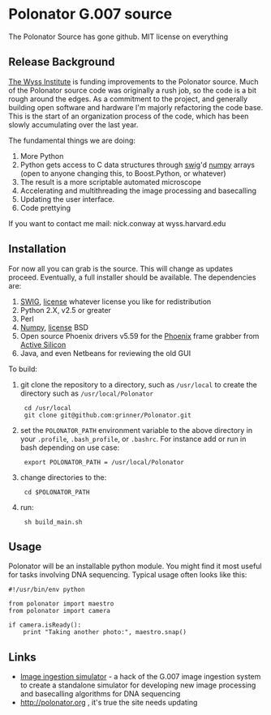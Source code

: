 
# Polonator G.007 source

The Polonator Source has gone github. 
MIT license on everything

## Release Background

[The Wyss Institute](http://wyss.harvard.edu) is funding improvements to the Polonator source.
Much of the Polonator source code was originally a rush job, so the code is a bit rough around the edges.
As a commitment to the project, and generally building open software and hardware
I'm majorly refactoring the code base.  
This is the start of an organization process of the code, which has been slowly accumulating
over the last year.  
  
The fundamental things we are doing:

1. More Python
2. Python gets access to C data structures through [swig](http://www.swig.org/)'d [numpy](http://numpy.scipy.org) arrays (open to anyone changing this, to Boost.Python, or whatever)
3. The result is a more scriptable automated microscope
4. Accelerating and multithreading the image processing and basecalling
5. Updating the user interface.
6. Code prettying
     
If you want to contact me mail: nick.conway at wyss.harvard.edu


## Installation

For now all you can grab is the source. This will change as updates proceed.
Eventually, a full installer should be available.
The dependencies are:

1. [SWIG](http://www.swig.org/), [license](http://www.swig.org/legal.html) whatever license you like for redistribution
2. Python 2.X, v2.5 or greater
3. Perl
4. [Numpy](http://numpy.scipy.org), [license](http://numpy.scipy.org/license.html#license) BSD
5. Open source Phoenix drivers v5.59 for the [Phoenix](http://www.activesilicon.com/products_fg_phx.htm) frame grabber from [Active Silicon](http://www.activesilicon.com/)
6. Java, and even Netbeans for reviewing the old GUI

To build:

1. git clone the repository to a directory, such as `/usr/local` to create the directory such as `/usr/local/Polonator`

        cd /usr/local
        git clone git@github.com:grinner/Polonator.git

2. set the `POLONATOR_PATH` environment variable to the above directory in your `.profile`, `.bash_profile`, or `.bashrc`. 
    For instance add or run in bash depending on use case:
    
        export POLONATOR_PATH = /usr/local/Polonator

3. change directories to the:
    
        cd $POLONATOR_PATH
    
4. run: 
    
        sh build_main.sh


## Usage

Polonator will be an installable python module. You might find
it most useful for tasks involving DNA sequencing. Typical usage
often looks like this:

    #!/usr/bin/env python

    from polonator import maestro
    from polonator import camera

    if camera.isReady():
        print "Taking another photo:", maestro.snap()

## Links

* [Image ingestion simulator](https://github.com/grinner/PolonatorProcessorSim) - a hack of the G.007 image ingestion system to create a standalone simulator for developing new image processing and basecalling algorithms for DNA sequencing
* http://polonator.org , it's true the site needs updating
